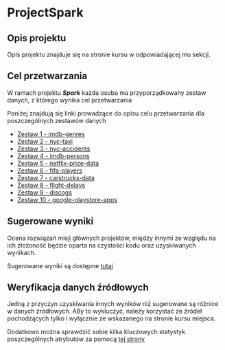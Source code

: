 # ProjectSpark

## Opis projektu 

Opis projektu znajduje się na stronie kursu w odpowiadającej mu sekcji. 

## Cel przetwarzania 

W ramach projektu ***Spark*** każda osoba ma przyporządkowany zestaw danych, z którego wynika cel przetwarzania 

Poniżej znajdują się linki prowadzące do opisu celu przetwarzania dla poszczególnych zestawów danych

* [Zestaw 1 - imdb-genres](Zestaw%201%20-%20imdb-genres/README.md)
* [Zestaw 2 - nyc-taxi](Zestaw%202%20-%20nyc-taxi/README.md)
* [Zestaw 3 - nyc-accidents](Zestaw%203%20-%20nyc-accidents/README.md)
* [Zestaw 4 - imdb-persons](Zestaw%204%20-%20imdb-persons/README.md)
* [Zestaw 5 - netflix-prize-data](Zestaw%205%20-%20netflix-prize-data/README.md)
* [Zestaw 6 - fifa-players](Zestaw%206%20-%20fifa-players/README.md)
* [Zestaw 7 - carstrucks-data](Zestaw%207%20-%20carstrucks-data/README.md)
* [Zestaw 8 - flight-delays](Zestaw%208%20-%20flight-delays/README.md)
* [Zestaw 9 - discogs](Zestaw%209%20-%20discogs/README.md)
* [Zestaw 10 - google-playstore-apps](Zestaw%2010%20-%20google-playstore-apps/README.md)


## Sugerowane wyniki 

Ocena rozwiązań misji głównych projektów, między innymi ze względu na ich złożoność będzie oparta na czystości kodu oraz uzyskiwanych wynikach. 

Sugerowane wyniki są dostępne [tutaj](sugerowane-wyniki.md)

## Weryfikacja danych źródłowych 

Jedną z przyczyn uzyskiwania innych wyników niż sugerowane są różnice w danych źródłowych. ABy to wykluczyć, należy korzystać ze źródeł pochodzących tylko i wyłącznie ze wskazanego na stronie kursu miejsca. 

Dodatkowo można sprawdzić sobie kilka kluczowych statystyk poszczególnych atrybutów za pomocą [tej strony](describe.md)


